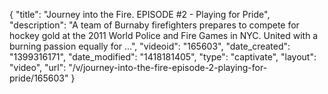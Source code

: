 {
    "title": "Journey into the Fire. EPISODE #2 - Playing for Pride",
    "description": "A team of Burnaby firefighters prepares to compete for hockey gold at the 2011 World Police and Fire Games in NYC. United with a burning passion equally for ...",
    "videoid": "165603",
    "date_created": "1399316171",
    "date_modified": "1418181405",
    "type": "captivate",
    "layout": "video",
    "url": "\/v\/journey-into-the-fire-episode-2-playing-for-pride\/165603"
}